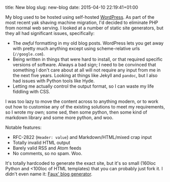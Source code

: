title: New blog
slug: new-blog
date: 2015-04-10 22:19:41+01:00

My blog used to be hosted using self-hosted [WordPress](https://wordpress.org/download/).
As part of the most recent yak shaving machine migration, I'd decided to eliminate
PHP from normal web serving.  I looked at a number of static site generators,
but they all had significant issues, specifically:

 * The *awful* formatting in my old blog posts.  WordPress lets you get away with pretty much anything
    except using scheme-relative urls (`//google.com`).
 * Being written in things that were hard to install, or that required specific versions of software.
    Always a bad sign; I need to be convinced that something I don't care about at all will not require
    any input from me in the next five years.  Looking at things like Jekyll and `pandoc`, but I also had
    issues with Python tools like Hyde.
 * Letting me actually control the output format, so I can waste my life fiddling with CSS.

I was too lazy to move the content across to anything modern, or to work out how to customise any
of the existing solutions to meet my requirements, so I wrote my own; some sed, then some python,
then some kind of markdown library and some more python, and woo.

Notable features:

 * RFC-2822 (`Header: value`) and Markdown/HTML/mixed crap input
 * Totally invalid HTML output
 * Barely valid RSS and Atom feeds
 * No comments, so no spam.  Woo.

It's totally hardcoded to generate the exact site, but it's so small (160loc Python and <100loc of
HTML templates) that you can probably just fork it.  I didn't even name it:
[Faux' blog generator](https://github.com/FauxFaux/blog).

